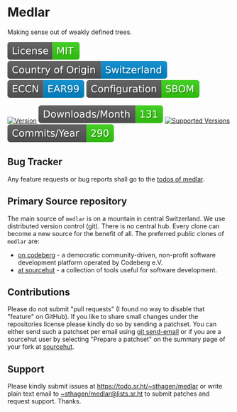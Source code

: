 # Medlar

Making sense out of weakly defined trees.

[![license](badges/license-spdx-mit.svg)](https://git.sr.ht/~sthagen/medlar/tree/default/item/LICENSE)
[![Country of Origin](badges/country-of-origin-name-switzerland-neutral.svg)](https://git.sr.ht/~sthagen/medlar/tree/default/item/COUNTRY-OF-ORIGIN)
[![Export Classification Control Number (ECCN)](badges/export-control-classification-number_eccn-ear99-neutral.svg)](https://git.sr.ht/~sthagen/medlar/tree/default/item/EXPORT-CONTROL-CLASSIFICATION-NUMBER)
[![Configuration](badges/configuration-sbom.svg)](third-party/index.html)

[![Version](https://img.shields.io/pypi/v/medlar.svg?style=flat)](https://pypi.python.org/pypi/medlar/)
[![Downloads](docs/badges/downloads-per-month.svg)](https://pepy.tech/project/medlar)
[![Supported Versions](https://img.shields.io/pypi/pyversions/medlar.svg?style=flat)](https://pypi.python.org/pypi/medlar/)
[![Maintenance Status](docs/badges/commits-per-year.svg)](https://git.sr.ht/~sthagen/medlar/log)

## Bug Tracker

Any feature requests or bug reports shall go to the [todos of medlar](https://todo.sr.ht/~sthagen/medlar).

## Primary Source repository

The main source of `medlar` is on a mountain in central Switzerland.
We use distributed version control (git).
There is no central hub.
Every clone can become a new source for the benefit of all.
The preferred public clones of `medlar` are:

* [on codeberg](https://codeberg.org/sthagen/medlar) - a democratic community-driven, non-profit software development platform operated by Codeberg e.V.
* [at sourcehut](https://git.sr.ht/~sthagen/medlar) - a collection of tools useful for software development.

## Contributions

Please do not submit "pull requests" (I found no way to disable that "feature" on GitHub).
If you like to share small changes under the repositories license please kindly do so by sending a patchset.
You can either send such a patchset per email using [git send-email](https://git-send-email.io) or 
if you are a sourcehut user by selecting "Prepare a patchset" on the summary page of your fork at [sourcehut](https://git.sr.ht/).

## Support

Please kindly submit issues at <https://todo.sr.ht/~sthagen/medlar> or write plain text email to <~sthagen/medlar@lists.sr.ht> to submit patches and request support. Thanks.
